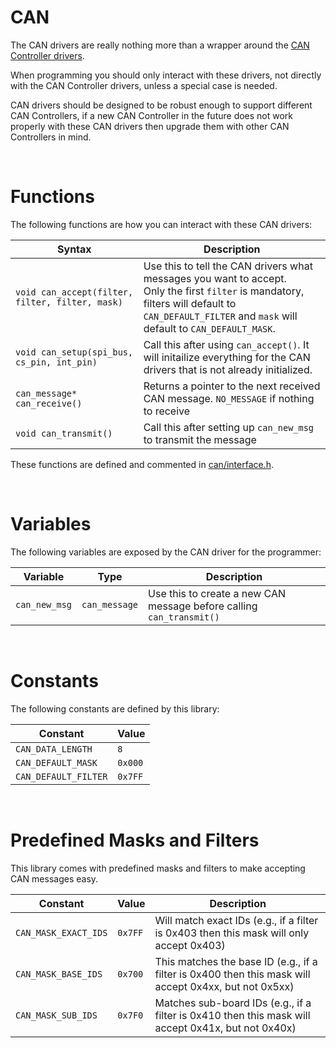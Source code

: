 # CAN
The CAN drivers are really nothing more than a wrapper around the [CAN Controller drivers](../can_controller/README.md).

When programming you should only interact with these drivers, not directly with the CAN Controller drivers, unless a special case is needed.

CAN drivers should be designed to be robust enough to support different CAN Controllers, if a new CAN Controller in the future
does not work properly with these CAN drivers then upgrade them with other CAN Controllers in mind.

&nbsp;

# Functions
The following functions are how you can interact with these CAN drivers:

| Syntax | Description |
|--------|-------------|
|`void can_accept(filter, filter, filter, mask)`| Use this to tell the CAN drivers what messages you want to accept.<br/>Only the first `filter` is mandatory, filters will default to `CAN_DEFAULT_FILTER` and `mask` will default to `CAN_DEFAULT_MASK`. |
|`void can_setup(spi_bus, cs_pin, int_pin)` | Call this after using `can_accept()`. It will initailize everything for the CAN drivers that is not already initialized. |
|`can_message* can_receive()`| Returns a pointer to the next received CAN message. `NO_MESSAGE` if nothing to receive |
|`void can_transmit()`|Call this after setting up `can_new_msg` to transmit the message|

These functions are defined and commented in [can/interface.h](interface.h).

&nbsp;

# Variables
The following variables are exposed by the CAN driver for the programmer:

| Variable | Type | Description |
|----------|------|-------------|
|`can_new_msg` | `can_message` | Use this to create a new CAN message before calling `can_transmit()`|


&nbsp;

# Constants
The following constants are defined by this library:

| Constant | Value |
|----------|-------|
|`CAN_DATA_LENGTH` | `8` |
|`CAN_DEFAULT_MASK` | `0x000` |
|`CAN_DEFAULT_FILTER` | `0x7FF` |

&nbsp;

# Predefined Masks and Filters
This library comes with predefined masks and filters to make accepting CAN messages easy.

|Constant|Value|Description|
|--------|-----|-----------|
|`CAN_MASK_EXACT_IDS`|`0x7FF`| Will match exact IDs (e.g., if a filter is 0x403 then this mask will only accept 0x403)|
|`CAN_MASK_BASE_IDS`|`0x700`|This matches the base ID (e.g., if a filter is 0x400 then this mask will accept 0x4xx, but not 0x5xx)|
|`CAN_MASK_SUB_IDS`|`0x7F0`|Matches sub-board IDs (e.g., if a filter is 0x410 then this mask will accept 0x41x, but not 0x40x)|


